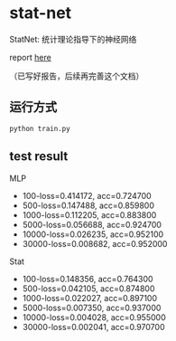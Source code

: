 # stat-net

StatNet: 统计理论指导下的神经网络

report [here](https://github.com/keyork/stat-net/blob/main/StatNet-%E7%BB%9F%E8%AE%A1%E7%90%86%E8%AE%BA%E6%8C%87%E5%AF%BC%E4%B8%8B%E7%9A%84%E7%A5%9E%E7%BB%8F%E7%BD%91%E7%BB%9C.pdf)

（已写好报告，后续再完善这个文档）

## 运行方式

`python train.py`

## test result

MLP

- 100-loss=0.414172, acc=0.724700
- 500-loss=0.147488, acc=0.859800
- 1000-loss=0.112205, acc=0.883800
- 5000-loss=0.056688, acc=0.924700
- 10000-loss=0.026235, acc=0.952100
- 30000-loss=0.008682, acc=0.952000

Stat

- 100-loss=0.148356, acc=0.764300
- 500-loss=0.042105, acc=0.874800
- 1000-loss=0.022027, acc=0.897100
- 5000-loss=0.007350, acc=0.937000
- 10000-loss=0.004028, acc=0.955000
- 30000-loss=0.002041, acc=0.970700
